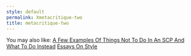 ```yaml
---
style: default
permalink: Xmetacritique-two
title: metacritique-two
---
```

You may also like:
[A Few Examples Of Things Not To Do In An SCP And What To Do Instead](http://scp-wiki.net/what-not-to-do)
[Essays On Style](http://scp-wiki.net/essays-on-style)
